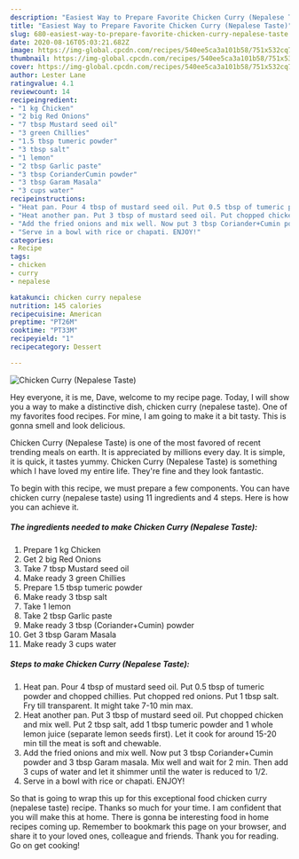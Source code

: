 ```yaml
---
description: "Easiest Way to Prepare Favorite Chicken Curry (Nepalese Taste)"
title: "Easiest Way to Prepare Favorite Chicken Curry (Nepalese Taste)"
slug: 680-easiest-way-to-prepare-favorite-chicken-curry-nepalese-taste
date: 2020-08-16T05:03:21.682Z
image: https://img-global.cpcdn.com/recipes/540ee5ca3a101b58/751x532cq70/chicken-curry-nepalese-taste-recipe-main-photo.jpg
thumbnail: https://img-global.cpcdn.com/recipes/540ee5ca3a101b58/751x532cq70/chicken-curry-nepalese-taste-recipe-main-photo.jpg
cover: https://img-global.cpcdn.com/recipes/540ee5ca3a101b58/751x532cq70/chicken-curry-nepalese-taste-recipe-main-photo.jpg
author: Lester Lane
ratingvalue: 4.1
reviewcount: 14
recipeingredient:
- "1 kg Chicken"
- "2 big Red Onions"
- "7 tbsp Mustard seed oil"
- "3 green Chillies"
- "1.5 tbsp tumeric powder"
- "3 tbsp salt"
- "1 lemon"
- "2 tbsp Garlic paste"
- "3 tbsp CorianderCumin powder"
- "3 tbsp Garam Masala"
- "3 cups water"
recipeinstructions:
- "Heat pan. Pour 4 tbsp of mustard seed oil. Put 0.5 tbsp of tumeric powder and chopped chillies. Put chopped red onions. Put 1 tbsp salt. Fry till transparent. It might take 7-10 min max."
- "Heat another pan. Put 3 tbsp of mustard seed oil. Put chopped chicken and mix well. Put 2 tbsp salt, add 1 tbsp tumeric powder and 1 whole lemon juice (separate lemon seeds first). Let it cook for around 15-20 min till the meat is soft and chewable."
- "Add the fried onions and mix well. Now put 3 tbsp Coriander+Cumin powder and 3 tbsp Garam masala. Mix well and wait for 2 min. Then add 3 cups of water and let it shimmer until the water is reduced to 1/2."
- "Serve in a bowl with rice or chapati. ENJOY!"
categories:
- Recipe
tags:
- chicken
- curry
- nepalese

katakunci: chicken curry nepalese 
nutrition: 145 calories
recipecuisine: American
preptime: "PT26M"
cooktime: "PT33M"
recipeyield: "1"
recipecategory: Dessert

---
```



![Chicken Curry (Nepalese Taste)](https://img-global.cpcdn.com/recipes/540ee5ca3a101b58/751x532cq70/chicken-curry-nepalese-taste-recipe-main-photo.jpg)

Hey everyone, it is me, Dave, welcome to my recipe page. Today, I will show you a way to make a distinctive dish, chicken curry (nepalese taste). One of my favorites food recipes. For mine, I am going to make it a bit tasty. This is gonna smell and look delicious.



Chicken Curry (Nepalese Taste) is one of the most favored of recent trending meals on earth. It is appreciated by millions every day. It is simple, it is quick, it tastes yummy. Chicken Curry (Nepalese Taste) is something which I have loved my entire life. They're fine and they look fantastic.


To begin with this recipe, we must prepare a few components. You can have chicken curry (nepalese taste) using 11 ingredients and 4 steps. Here is how you can achieve it.

<!--inarticleads1-->

##### The ingredients needed to make Chicken Curry (Nepalese Taste):

1. Prepare 1 kg Chicken
1. Get 2 big Red Onions
1. Take 7 tbsp Mustard seed oil
1. Make ready 3 green Chillies
1. Prepare 1.5 tbsp tumeric powder
1. Make ready 3 tbsp salt
1. Take 1 lemon
1. Take 2 tbsp Garlic paste
1. Make ready 3 tbsp (Coriander+Cumin) powder
1. Get 3 tbsp Garam Masala
1. Make ready 3 cups water




<!--inarticleads2-->

##### Steps to make Chicken Curry (Nepalese Taste):

1. Heat pan. Pour 4 tbsp of mustard seed oil. Put 0.5 tbsp of tumeric powder and chopped chillies. Put chopped red onions. Put 1 tbsp salt. Fry till transparent. It might take 7-10 min max.
1. Heat another pan. Put 3 tbsp of mustard seed oil. Put chopped chicken and mix well. Put 2 tbsp salt, add 1 tbsp tumeric powder and 1 whole lemon juice (separate lemon seeds first). Let it cook for around 15-20 min till the meat is soft and chewable.
1. Add the fried onions and mix well. Now put 3 tbsp Coriander+Cumin powder and 3 tbsp Garam masala. Mix well and wait for 2 min. Then add 3 cups of water and let it shimmer until the water is reduced to 1/2.
1. Serve in a bowl with rice or chapati. ENJOY!




So that is going to wrap this up for this exceptional food chicken curry (nepalese taste) recipe. Thanks so much for your time. I am confident that you will make this at home. There is gonna be interesting food in home recipes coming up. Remember to bookmark this page on your browser, and share it to your loved ones, colleague and friends. Thank you for reading. Go on get cooking!
